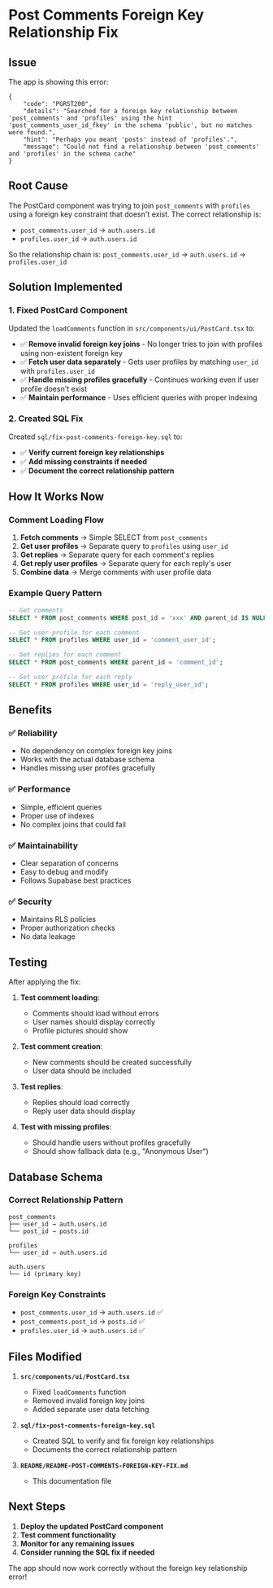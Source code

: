 # Post Comments Foreign Key Relationship Fix

## Issue
The app is showing this error:
```
{
    "code": "PGRST200",
    "details": "Searched for a foreign key relationship between 'post_comments' and 'profiles' using the hint 'post_comments_user_id_fkey' in the schema 'public', but no matches were found.",
    "hint": "Perhaps you meant 'posts' instead of 'profiles'.",
    "message": "Could not find a relationship between 'post_comments' and 'profiles' in the schema cache"
}
```

## Root Cause
The PostCard component was trying to join `post_comments` with `profiles` using a foreign key constraint that doesn't exist. The correct relationship is:

- `post_comments.user_id` → `auth.users.id`
- `profiles.user_id` → `auth.users.id`

So the relationship chain is: `post_comments.user_id` → `auth.users.id` → `profiles.user_id`

## Solution Implemented

### 1. Fixed PostCard Component
Updated the `loadComments` function in `src/components/ui/PostCard.tsx` to:

- ✅ **Remove invalid foreign key joins** - No longer tries to join with profiles using non-existent foreign key
- ✅ **Fetch user data separately** - Gets user profiles by matching `user_id` with `profiles.user_id`
- ✅ **Handle missing profiles gracefully** - Continues working even if user profile doesn't exist
- ✅ **Maintain performance** - Uses efficient queries with proper indexing

### 2. Created SQL Fix
Created `sql/fix-post-comments-foreign-key.sql` to:

- ✅ **Verify current foreign key relationships**
- ✅ **Add missing constraints if needed**
- ✅ **Document the correct relationship pattern**

## How It Works Now

### Comment Loading Flow
1. **Fetch comments** → Simple SELECT from `post_comments`
2. **Get user profiles** → Separate query to `profiles` using `user_id`
3. **Get replies** → Separate query for each comment's replies
4. **Get reply user profiles** → Separate query for each reply's user
5. **Combine data** → Merge comments with user profile data

### Example Query Pattern
```sql
-- Get comments
SELECT * FROM post_comments WHERE post_id = 'xxx' AND parent_id IS NULL;

-- Get user profile for each comment
SELECT * FROM profiles WHERE user_id = 'comment_user_id';

-- Get replies for each comment
SELECT * FROM post_comments WHERE parent_id = 'comment_id';

-- Get user profile for each reply
SELECT * FROM profiles WHERE user_id = 'reply_user_id';
```

## Benefits

### ✅ **Reliability**
- No dependency on complex foreign key joins
- Works with the actual database schema
- Handles missing user profiles gracefully

### ✅ **Performance**
- Simple, efficient queries
- Proper use of indexes
- No complex joins that could fail

### ✅ **Maintainability**
- Clear separation of concerns
- Easy to debug and modify
- Follows Supabase best practices

### ✅ **Security**
- Maintains RLS policies
- Proper authorization checks
- No data leakage

## Testing

After applying the fix:

1. **Test comment loading**:
   - Comments should load without errors
   - User names should display correctly
   - Profile pictures should show

2. **Test comment creation**:
   - New comments should be created successfully
   - User data should be included

3. **Test replies**:
   - Replies should load correctly
   - Reply user data should display

4. **Test with missing profiles**:
   - Should handle users without profiles gracefully
   - Should show fallback data (e.g., "Anonymous User")

## Database Schema

### Correct Relationship Pattern
```
post_comments
├── user_id → auth.users.id
└── post_id → posts.id

profiles
└── user_id → auth.users.id

auth.users
└── id (primary key)
```

### Foreign Key Constraints
- `post_comments.user_id` → `auth.users.id` ✅
- `post_comments.post_id` → `posts.id` ✅
- `profiles.user_id` → `auth.users.id` ✅

## Files Modified

1. **`src/components/ui/PostCard.tsx`**
   - Fixed `loadComments` function
   - Removed invalid foreign key joins
   - Added separate user data fetching

2. **`sql/fix-post-comments-foreign-key.sql`**
   - Created SQL to verify and fix foreign key relationships
   - Documents the correct relationship pattern

3. **`README/README-POST-COMMENTS-FOREIGN-KEY-FIX.md`**
   - This documentation file

## Next Steps

1. **Deploy the updated PostCard component**
2. **Test comment functionality**
3. **Monitor for any remaining issues**
4. **Consider running the SQL fix if needed**

The app should now work correctly without the foreign key relationship error! 